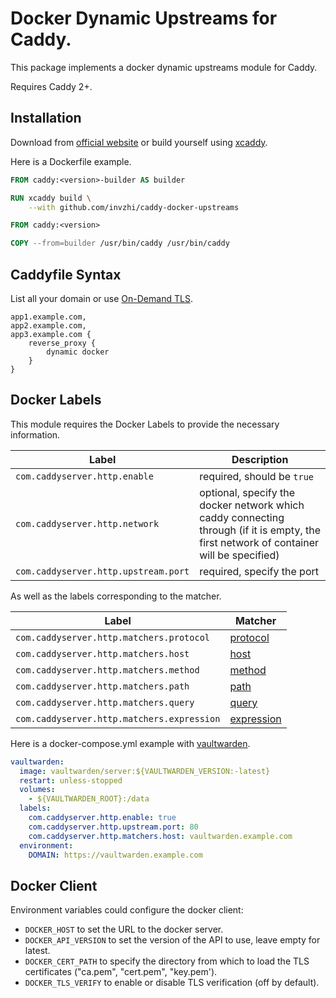 # Docker Dynamic Upstreams for Caddy.

This package implements a docker dynamic upstreams module for Caddy.

Requires Caddy 2+.

## Installation

Download from [official website](https://caddyserver.com/download?package=github.com%2Finvzhi%2Fcaddy-docker-upstreams)
or build yourself using [xcaddy](https://github.com/caddyserver/xcaddy).

Here is a Dockerfile example.

```dockerfile
FROM caddy:<version>-builder AS builder

RUN xcaddy build \
    --with github.com/invzhi/caddy-docker-upstreams

FROM caddy:<version>

COPY --from=builder /usr/bin/caddy /usr/bin/caddy
```

## Caddyfile Syntax

List all your domain or use [On-Demand TLS](https://caddyserver.com/docs/automatic-https#on-demand-tls).

```
app1.example.com,
app2.example.com,
app3.example.com {
    reverse_proxy {
        dynamic docker
    }
}
```

## Docker Labels

This module requires the Docker Labels to provide the necessary information.

| Label                                | Description                                                                                                                            |
|--------------------------------------|----------------------------------------------------------------------------------------------------------------------------------------|
| `com.caddyserver.http.enable`        | required, should be `true`                                                                                                             |
| `com.caddyserver.http.network`       | optional, specify the docker network which caddy connecting through (if it is empty, the first network of container will be specified) |
| `com.caddyserver.http.upstream.port` | required, specify the port                                                                                                             |

As well as the labels corresponding to the matcher.

| Label                                      | Matcher                                                                  |
|--------------------------------------------|--------------------------------------------------------------------------|
| `com.caddyserver.http.matchers.protocol`   | [protocol](https://caddyserver.com/docs/caddyfile/matchers#protocol)     |
| `com.caddyserver.http.matchers.host`       | [host](https://caddyserver.com/docs/caddyfile/matchers#host)             |
| `com.caddyserver.http.matchers.method`     | [method](https://caddyserver.com/docs/caddyfile/matchers#method)         |
| `com.caddyserver.http.matchers.path`       | [path](https://caddyserver.com/docs/caddyfile/matchers#path)             |
| `com.caddyserver.http.matchers.query`      | [query](https://caddyserver.com/docs/caddyfile/matchers#query)           |
| `com.caddyserver.http.matchers.expression` | [expression](https://caddyserver.com/docs/caddyfile/matchers#expression) |

Here is a docker-compose.yml example with [vaultwarden](https://github.com/dani-garcia/vaultwarden).

```yaml
vaultwarden:
  image: vaultwarden/server:${VAULTWARDEN_VERSION:-latest}
  restart: unless-stopped
  volumes:
    - ${VAULTWARDEN_ROOT}:/data
  labels:
    com.caddyserver.http.enable: true
    com.caddyserver.http.upstream.port: 80
    com.caddyserver.http.matchers.host: vaultwarden.example.com
  environment:
    DOMAIN: https://vaultwarden.example.com
```

## Docker Client

Environment variables could configure the docker client:

- `DOCKER_HOST` to set the URL to the docker server.
- `DOCKER_API_VERSION` to set the version of the API to use, leave empty for latest.
- `DOCKER_CERT_PATH` to specify the directory from which to load the TLS certificates ("ca.pem", "cert.pem", "key.pem').
- `DOCKER_TLS_VERIFY` to enable or disable TLS verification (off by default).
